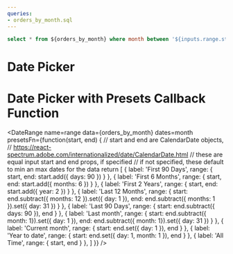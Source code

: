 ```yaml
---
queries:
- orders_by_month.sql
---
```


```sql orders_by_month_filtered
select * from ${orders_by_month} where month between '${inputs.range.start}' and '${inputs.range.end}'
```

# Date Picker

<DateRange data={orders_by_month} dates=month name=range/>

<BarChart data={orders_by_month_filtered} x="month" y="sales_usd0k" />

# Date Picker with Presets Callback Function

<DateRange 
  name=range
  data={orders_by_month}
  dates=month  
  presetsFn={function(start, end) {
    // start and end are CalendarDate objects, 
    // https://react-spectrum.adobe.com/internationalized/date/CalendarDate.html
    // these are equal input start and end props, if specified
    // if not specified, these default to min an max dates for the data
    return [
      { label: 'First 90 Days', range: { start, end: start.add({ days: 90 }) } },
      { label: 'First 6 Months', range: { start, end: start.add({ months: 6 }) } },
      { label: 'First 2 Years', range: { start, end: start.add({ year: 2 }) } },
      {
        label: 'Last 12 Months',
        range: {
          start: end.subtract({ months: 12 }).set({ day: 1 }),
          end: end.subtract({ months: 1 }).set({ day: 31 })
        }
      },
      { label: 'Last 90 Days', range: { start: end.subtract({ days: 90 }), end } },
      { 
        label: 'Last month', 
        range: { 
          start: end.subtract({ month: 1}).set({ day: 1 }), 
          end: end.subtract({ month: 1}).set({ day: 31 }) 
        } 
      },
      { label: 'Current month', range: { start: end.set({ day: 1 }), end } },
      { label: 'Year to date', range: { start: end.set({ day: 1, month: 1 }), end } },
      { label: 'All Time', range: { start, end } },
    ]
  }}
/>